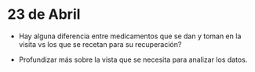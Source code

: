 # 23 de Abril

- Hay alguna diferencia entre medicamentos que se dan y toman en la visita vs
  los que se recetan para su recuperación?

- Profundizar más sobre la vista que se necesita para analizar los datos.
